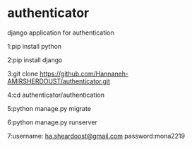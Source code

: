 # authenticator

django application for authentication

1:pip install python

2:pip install django

3:git clone https://github.com/Hannaneh-AMIRSHERDOUST/authenticator.git

4:cd authenticator/authentication

5:python manage.py migrate

6:python manage.py runserver

7:username: ha.sheardoost@gmail.com
  password:mona2219
